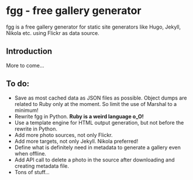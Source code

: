 # fgg - free gallery generator

fgg is a free gallery generator for static site generators like Hugo, Jekyll, Nikola etc. using Flickr as data source.

## Introduction

More to come...

## To do:

- Save as most cached data as JSON files as possible. Object dumps are related to Ruby only at the moment.
  So limit the use of Marshal to a minimum!
- Rewrite fgg in Python. **Ruby is a weird language o_O!**
- Use a template engine for HTML output generation, but not before the rewrite in Python.
- Add more photo sources, not only Flickr.
- Add more targets, not only Jekyll. Nikola preferred!
- Define what is definitely need in metadata to generate a gallery even when offline.
- Add API call to delete a photo in the source after downloading and creating metadata file.
- Tons of stuff...
